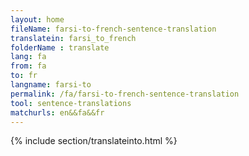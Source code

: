 ```yaml
---
layout: home
fileName: farsi-to-french-sentence-translation
translatein: farsi_to_french
folderName : translate
lang: fa
from: fa
to: fr
langname: farsi-to
permalink: /fa/farsi-to-french-sentence-translation
tool: sentence-translations
matchurls: en&&fa&&fr
---
```

{% include section/translateinto.html %}
